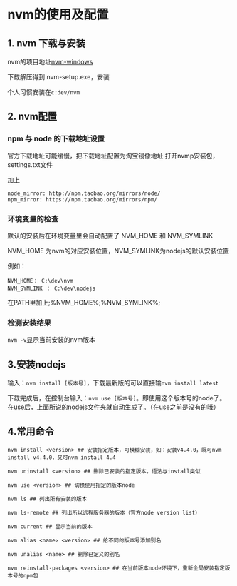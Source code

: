 # nvm的使用及配置

## 1. nvm 下载与安装

nvm的项目地址[nvm-windows](https://github.com/coreybutler/nvm-windows)

下载解压得到 nvm-setup.exe，安装

个人习惯安装在`c:dev/nvm`

## 2. nvm配置

### npm 与 node 的下载地址设置

官方下载地址可能缓慢，把下载地址配置为淘宝镜像地址
打开nvmp安装包，settings.txt文件

加上

```
node_mirror: http://npm.taobao.org/mirrors/node/
npm_mirror: https://npm.taobao.org/mirrors/npm/
```

### 环境变量的检查

默认的安装后在环境变量里会自动配置了 NVM_HOME 和 NVM_SYMLINK

NVM_HOME 为nvm的对应安装位置，NVM_SYMLINK为nodejs的默认安装位置

例如：

```
NVM_HOME： C:\dev\nvm
NVM_SYMLINK ： C:\dev\nodejs
```

在PATH里加上;%NVM_HOME%;%NVM_SYMLINK%;

### 检测安装结果 

`nvm -v`显示当前安装的nvm版本

## 3.安装nodejs

输入：`nvm install [版本号]`，下载最新版的可以直接输`nvm install latest`

下载完成后，在控制台输入：`nvm use [版本号]`。即使用这个版本号的node了。在use后，上面所说的nodejs文件夹就自动生成了。（在use之前是没有的哦）

## 4.常用命令

```
nvm install <version> ## 安装指定版本，可模糊安装，如：安装v4.4.0，既可nvm install v4.4.0，又可nvm install 4.4

nvm uninstall <version> ## 删除已安装的指定版本，语法与install类似

nvm use <version> ## 切换使用指定的版本node

nvm ls ## 列出所有安装的版本

nvm ls-remote ## 列出所以远程服务器的版本（官方node version list）

nvm current ## 显示当前的版本

nvm alias <name> <version> ## 给不同的版本号添加别名

nvm unalias <name> ## 删除已定义的别名

nvm reinstall-packages <version> ## 在当前版本node环境下，重新全局安装指定版本号的npm包
```